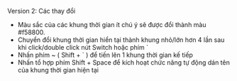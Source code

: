 Version 2: Các thay đổi

- Màu sắc của các khung thời gian ít chú ý sẽ được đổi thành màu #f58800.
- Chuyển đổi khung thời gian hiển tại thành khung nhỏ/lớn hơn 4 lần sau khi click/double click nút Switch hoặc phím   ` 
- Nhấn phím ~ ( Shift + ` ) để tiến lên 1 khung thời gian kế tiếp
- Nhấn tổ hợp phím Shift + Space để kích hoạt chức năng tự động dán tên của khung thời gian hiện tại
